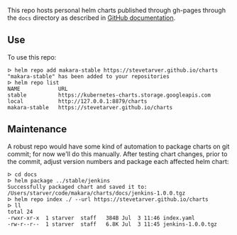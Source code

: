 This repo hosts personal helm charts published through gh-pages through the `docs` directory as described in [GitHub documentation](https://github.com/kubernetes/helm/blob/master/docs/chart_repository.md).

## Use

To use this repo:

```
ᐅ helm repo add makara-stable https://stevetarver.github.io/charts
"makara-stable" has been added to your repositories
ᐅ helm repo list
NAME         	URL
stable       	https://kubernetes-charts.storage.googleapis.com
local        	http://127.0.0.1:8879/charts
makara-stable	https://stevetarver.github.io/charts
```

## Maintenance

A robust repo would have some kind of automation to package charts on git commit; for now we'll do this manually. After testing chart changes, prior to the commit, adjust version numbers and package each affected helm chart:

```
ᐅ cd docs
ᐅ helm package ../stable/jenkins
Successfully packaged chart and saved it to: /Users/starver/code/makara/charts/docs/jenkins-1.0.0.tgz
ᐅ helm repo index ./ --url https://stevetarver.github.io/charts
ᐅ ll
total 24
-rwxr-xr-x  1 starver  staff   384B Jul  3 11:46 index.yaml
-rw-r--r--  1 starver  staff   6.8K Jul  3 11:45 jenkins-1.0.0.tgz
```

